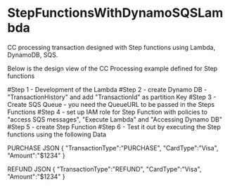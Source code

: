 # StepFunctionsWithDynamoSQSLambda
CC processing transaction designed with Step functions using Lambda, DynamoDB, SQS.

Below is the design view of the CC Processing example defined for Step functions


#Step 1 - Development of the Lambda
#Step 2 - create Dynamo DB - "TransactionHistory" and add "TransactionId" as partition Key
#Step 3 - Create SQS Queue - you need the QueueURL to be passed in the Steps Functions
#Step 4 - set up IAM role for Step Function with policies to "access SQS messages", "Execute Lambda" and "Accessing Dynamo DB"
#Step 5 - create Step Function
#Step 6 -  Test it out by executing the Step functions using the following Data

PURCHASE JSON
{
"TransactionType":"PURCHASE",
"CardType":"Visa",
"Amount":"$1234"
}

REFUND JSON
{
"TransactionType":"REFUND",
"CardType":"Visa",
"Amount":"$1234"
}


